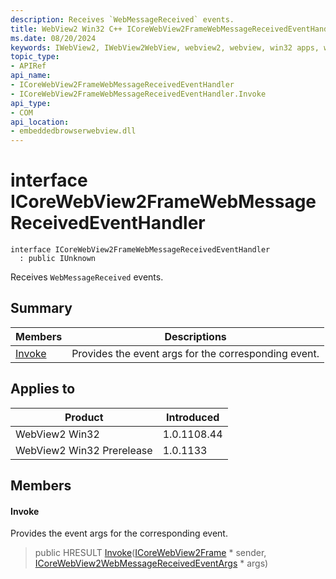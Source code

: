 ```yaml
---
description: Receives `WebMessageReceived` events.
title: WebView2 Win32 C++ ICoreWebView2FrameWebMessageReceivedEventHandler
ms.date: 08/20/2024
keywords: IWebView2, IWebView2WebView, webview2, webview, win32 apps, win32, edge, ICoreWebView2, ICoreWebView2Controller, browser control, edge html, ICoreWebView2FrameWebMessageReceivedEventHandler
topic_type: 
- APIRef
api_name:
- ICoreWebView2FrameWebMessageReceivedEventHandler
- ICoreWebView2FrameWebMessageReceivedEventHandler.Invoke
api_type:
- COM
api_location:
- embeddedbrowserwebview.dll
---
```


# interface ICoreWebView2FrameWebMessageReceivedEventHandler

```
interface ICoreWebView2FrameWebMessageReceivedEventHandler
  : public IUnknown
```

Receives `WebMessageReceived` events.

## Summary

 Members                        | Descriptions
--------------------------------|---------------------------------------------
[Invoke](#invoke) | Provides the event args for the corresponding event.

## Applies to

Product                         | Introduced
--------------------------------|---------------------------------------------
WebView2 Win32            |    1.0.1108.44
WebView2 Win32 Prerelease |    1.0.1133

## Members

#### Invoke

Provides the event args for the corresponding event.

> public HRESULT [Invoke](#invoke)([ICoreWebView2Frame](icorewebview2frame.md#icorewebview2frame) * sender, [ICoreWebView2WebMessageReceivedEventArgs](icorewebview2webmessagereceivedeventargs.md#icorewebview2webmessagereceivedeventargs) * args)

